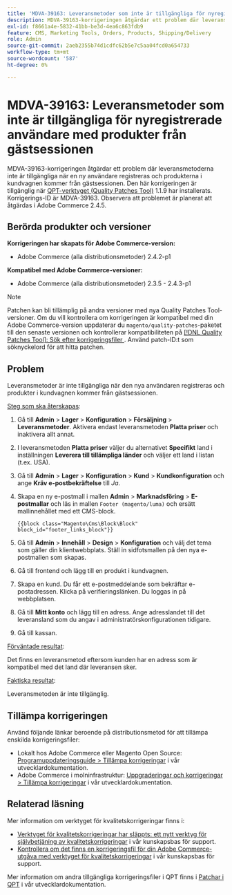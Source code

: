 ```yaml
---
title: 'MDVA-39163: Leveransmetoder som inte är tillgängliga för nyregistrerade användare med produkter från gästsession'
description: MDVA-39163-korrigeringen åtgärdar ett problem där leveransmetoderna inte är tillgängliga när en ny användare registreras och produkterna i kundvagnen kommer från gästsessionen. Den här korrigeringen är tillgänglig när [QPT-verktyget (Quality Patches Tool)](/help/announcements/adobe-commerce-announcements/magento-quality-patches-released-new-tool-to-self-serve-quality-patches.md) 1.1.9 är installerat. Korrigerings-ID är MDVA-39163. Observera att problemet är planerat att åtgärdas i Adobe Commerce 2.4.5.
exl-id: f8661a4e-5832-41bb-be3d-4ea6c863fdb9
feature: CMS, Marketing Tools, Orders, Products, Shipping/Delivery
role: Admin
source-git-commit: 2aeb2355b74d1cdfc62b5e7c5aa04fcd0a654733
workflow-type: tm+mt
source-wordcount: '587'
ht-degree: 0%

---
```


# MDVA-39163: Leveransmetoder som inte är tillgängliga för nyregistrerade användare med produkter från gästsessionen

MDVA-39163-korrigeringen åtgärdar ett problem där leveransmetoderna inte är tillgängliga när en ny användare registreras och produkterna i kundvagnen kommer från gästsessionen. Den här korrigeringen är tillgänglig när [QPT-verktyget (Quality Patches Tool)](/help/announcements/adobe-commerce-announcements/magento-quality-patches-released-new-tool-to-self-serve-quality-patches.md) 1.1.9 har installerats. Korrigerings-ID är MDVA-39163. Observera att problemet är planerat att åtgärdas i Adobe Commerce 2.4.5.

## Berörda produkter och versioner

**Korrigeringen har skapats för Adobe Commerce-version:**

* Adobe Commerce (alla distributionsmetoder) 2.4.2-p1

**Kompatibel med Adobe Commerce-versioner:**

* Adobe Commerce (alla distributionsmetoder) 2.3.5 - 2.4.3-p1

>[!NOTE]
>
>Patchen kan bli tillämplig på andra versioner med nya Quality Patches Tool-versioner. Om du vill kontrollera om korrigeringen är kompatibel med din Adobe Commerce-version uppdaterar du `magento/quality-patches`-paketet till den senaste versionen och kontrollerar kompatibiliteten på [[!DNL Quality Patches Tool]: Sök efter korrigeringsfiler ](https://experienceleague.adobe.com/tools/commerce-quality-patches/index.html?lang=sv-SE). Använd patch-ID:t som söknyckelord för att hitta patchen.

## Problem

Leveransmetoder är inte tillgängliga när den nya användaren registreras och produkter i kundvagnen kommer från gästsessionen.

<u>Steg som ska återskapas</u>:

1. Gå till **Admin** > **Lager** > **Konfiguration** > **Försäljning** > **Leveransmetoder**. Aktivera endast leveransmetoden **Platta priser** och inaktivera allt annat.
1. I leveransmetoden **Platta priser** väljer du alternativet **Specifikt** land i inställningen **Leverera till tillämpliga länder** och väljer ett land i listan (t.ex. USA).
1. Gå till **Admin** > **Lager** > **Konfiguration** > **Kund** > **Kundkonfiguration** och ange **Kräv e-postbekräftelse** till _Ja_.
1. Skapa en ny e-postmall i mallen **Admin** > **Marknadsföring** > **E-postmallar** och läs in mallen `Footer (magento/luma)` och ersätt mallinnehållet med ett CMS-block.

   ```CMS
   {{block class="Magento\Cms\Block\Block" block_id="footer_links_block"}}
   ```

1. Gå till **Admin** > **Innehåll** > **Design** > **Konfiguration** och välj det tema som gäller din klientwebbplats. Ställ in sidfotsmallen på den nya e-postmallen som skapas.
1. Gå till frontend och lägg till en produkt i kundvagnen.
1. Skapa en kund. Du får ett e-postmeddelande som bekräftar e-postadressen. Klicka på verifieringslänken. Du loggas in på webbplatsen.
1. Gå till **Mitt konto** och lägg till en adress. Ange adresslandet till det leveransland som du angav i administratörskonfigurationen tidigare.
1. Gå till kassan.

<u>Förväntade resultat</u>:

Det finns en leveransmetod eftersom kunden har en adress som är kompatibel med det land där leveransen sker.

<u>Faktiska resultat</u>:

Leveransmetoden är inte tillgänglig.

## Tillämpa korrigeringen

Använd följande länkar beroende på distributionsmetod för att tillämpa enskilda korrigeringsfiler:

* Lokalt hos Adobe Commerce eller Magento Open Source: [Programuppdateringsguide > Tillämpa korrigeringar](https://experienceleague.adobe.com/sv/docs/commerce-operations/tools/quality-patches-tool/usage) i vår utvecklardokumentation.
* Adobe Commerce i molninfrastruktur: [Uppgraderingar och korrigeringar > Tillämpa korrigeringar](https://experienceleague.adobe.com/sv/docs/commerce-cloud-service/user-guide/develop/upgrade/apply-patches) i vår utvecklardokumentation.

## Relaterad läsning

Mer information om verktyget för kvalitetskorrigeringar finns i:

* [Verktyget för kvalitetskorrigeringar har släppts: ett nytt verktyg för självbetjäning av kvalitetskorrigeringar](/help/announcements/adobe-commerce-announcements/magento-quality-patches-released-new-tool-to-self-serve-quality-patches.md) i vår kunskapsbas för support.
* [Kontrollera om det finns en korrigeringsfil för din Adobe Commerce-utgåva med verktyget för kvalitetskorrigeringar](/help/support-tools/patches-available-in-qpt-tool/check-patch-for-magento-issue-with-magento-quality-patches.md) i vår kunskapsbas för support.

Mer information om andra tillgängliga korrigeringsfiler i QPT finns i [Patchar i QPT](https://experienceleague.adobe.com/tools/commerce-quality-patches/index.html?lang=sv-SE) i vår utvecklardokumentation.
